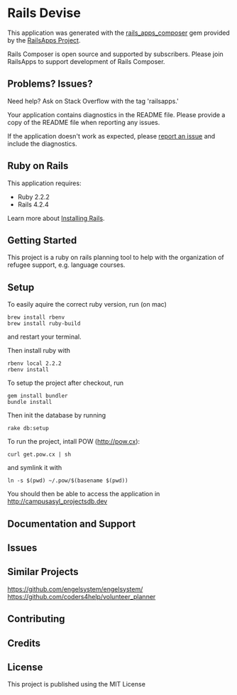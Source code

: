 Rails Devise
================

This application was generated with the [rails_apps_composer](https://github.com/RailsApps/rails_apps_composer) gem
provided by the [RailsApps Project](http://railsapps.github.io/).

Rails Composer is open source and supported by subscribers. Please join RailsApps to support development of Rails Composer.

Problems? Issues?
-----------

Need help? Ask on Stack Overflow with the tag 'railsapps.'

Your application contains diagnostics in the README file. Please provide a copy of the README file when reporting any issues.

If the application doesn't work as expected, please [report an issue](https://github.com/RailsApps/rails_apps_composer/issues)
and include the diagnostics.

Ruby on Rails
-------------

This application requires:

- Ruby 2.2.2
- Rails 4.2.4

Learn more about [Installing Rails](http://railsapps.github.io/installing-rails.html).

Getting Started
---------------

This project is a ruby on rails planning tool to help with the organization of refugee support, e.g. language courses.

Setup
---------------

To easily aquire the correct ruby version, run (on mac)

```
brew install rbenv
brew install ruby-build
```

and restart your terminal.

Then install ruby with

```
rbenv local 2.2.2
rbenv install
```

To setup the project after checkout, run

```
gem install bundler
bundle install
```

Then init the database by running

```
rake db:setup
```

To run the project, intall POW (http://pow.cx):

```
curl get.pow.cx | sh
```

and symlink it with

```
ln -s $(pwd) ~/.pow/$(basename $(pwd))
```

You should then be able to access the application in http://campusasyl_projectsdb.dev

Documentation and Support
-------------------------

Issues
-------------

Similar Projects
----------------

https://github.com/engelsystem/engelsystem/
https://github.com/coders4help/volunteer_planner

Contributing
------------

Credits
-------

License
-------

This project is published using the MIT License
